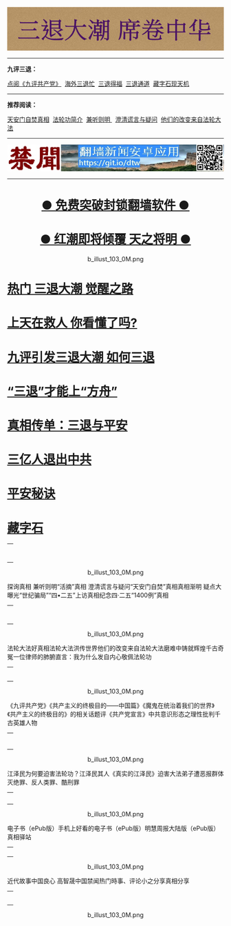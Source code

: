 <div align=center><a href="https://git.io/zaasfa"><img src="img/92p58PICwi8.png"></a></div>
<hr>

<b>九评三退：</b><br>

<a href="https://git.io/sos">点阅《九评共产党》</a>&nbsp;
<a href="https://git.io/zbdodo">海外三退忙</a>&nbsp;
<a href="https://git.io/zbaaas">三退得福</a>&nbsp;
<a href="https://git.io/tv75"> 三退通道</a>&nbsp;
<a href="https://git.io/zaasfa"> 藏字石现天机</a>
<hr>

<b>推荐阅读：</b><br>

<a href="https://git.io/ssss2">天安门自焚真相</a>&nbsp;
<a href="https://git.io/02">法轮功简介</a>&nbsp;
<a href="https://git.io/tr">兼听则明 </a>&nbsp;
<a href="https://github.com/dfchunsring/wer/blob/master/zxtk.md">澄清谎言与疑问</a>&nbsp;
<a href="https://git.io/wwdada">他们的改变来自法轮大法</a>
<hr>
<div align=center><a href="https://git.io/dtw"><img src="img/dtwapp.jpg"></a></div>
<hr>




<div align=center>
<h1><b><a href="https://github.com/awwkk/usdom/blob/master/forfor.md">● 免费突破封锁翻墙软件 ● </a></b></h1></div>

<div align=center>
<h1><b><a href="https://github.com/awwkk/usdom/blob/master/forfor.md">● 红潮即将倾覆  天之将明 ● </a></b></h1></div>

<div align="center">b_illust_103_0M.png</div></p>

<table>
<tr><h1><b><a href="https://git.io/zb">热门 三退大潮 觉醒之路</a></b></h1><td>
</tr>
</td>
<tr><h1><b><a href="https://github.com/bcdz/true01/blob/master/msos.md">上天在救人 你看懂了吗?</a></b></h1><td>
</tr>
</td>
<tr><h1><b><a href="https://git.io/kkssos">九评引发三退大潮 如何三退</a></b></h1><td>
</tr>
</td>
<tr><h1><b><a href="https://git.io/3th">“三退”才能上“方舟”</a></b></h1><td>
</tr>
</td>
<tr><h1><b><a href="https://git.io/stpa">真相传单：三退与平安</a></b></h1><td>
</tr>
</td>
<tr><h1><b><a href="https://git.io/3w">三亿人退出中共</a></b></h1><td>
</tr>
</td>
<tr><h1><b><a href="https://git.io/zbaaas">平安秘诀</a></b></h1><td>
</tr>
</td>
<tr><h1><b><a href="https://git.io/zaasfa">藏字石</a></b></h1><td>
</tr>
</td>

</table>

<div align="center">b_illust_103_0M.png</div></p>


<table>
<tr>
探询真相 兼听则明<td>
<tr>“活摘”真相
<tr>澄清谎言与疑问<td>
<tr>“天安门自焚”真相<td>
<tr>真相渐明 疑点大曝光<td>
<tr>“世纪骗局”<td>
<tr>“四•二五”上访真相<td>
<tr>纪念四·二五<td>
<tr>“1400例”真相<td>

</tr>
</td>
</table>

<div align="center">b_illust_103_0M.png</div></p>

<table>
<tr>法轮大法好真相<td>
<tr>法轮大法洪传世界<td>
<tr>他们的改变来自法轮大法<td>
<tr>磨难中铸就辉煌<td>
<tr>千古奇冤<td>
<tr>一位律师的肺腑直言：我为什么发自内心敬佩法轮功<td>

</tr>
</td>
</table>

<div align="center">b_illust_103_0M.png</div></p>

<table>
<tr>《九评共产党》<td>
<tr>《共产主义的终极目的——中国篇》<td>
<tr>《魔鬼在统治着我们的世界》<td>
<tr>《共产主义的终极目的》的相关话题<td>
<tr>评《共产党宣言》<td>
<tr>中共意识形态之理性批判<td>
<tr>千古英雄人物<td>
</tr>
</td>
</table>


<div align="center">b_illust_103_0M.png</div></p>

<table>
<tr>江泽民为何要迫害法轮功？<td>
<tr>江泽民其人<td>
<tr>《真实的江泽民》<td>
<tr>迫害大法弟子遭恶报<td>
<tr>群体灭绝罪、反人类罪、酷刑罪<td>

</tr>
</td>
</table>


<div align="center">b_illust_103_0M.png</div></p>

<table>
<tr>电子书（ePub版）<td>
<tr>手机上好看的电子书（ePub版）<td>
<tr>明慧周报大陆版（ePub版）<td>
<tr>真相驿站<td>

</tr>
</td>
</table>

<div align="center">b_illust_103_0M.png</div></p>

<table>
<tr>近代故事<td>
<tr>中国良心 高智晟<td>
<tr>中国禁闻<td>
<tr>热门時事、评论<td>
<tr>小之分享<td>
<tr>真相分享<td>

</tr>
</td>
</table>

<div align="center">b_illust_103_0M.png</div></p>




